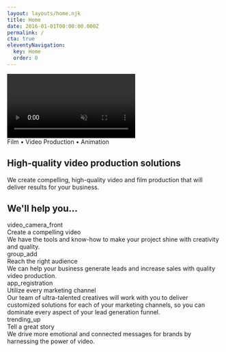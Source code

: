 ```yaml
---
layout: layouts/home.njk
title: Home
date: 2016-01-01T00:00:00.000Z
permalink: /
cta: true
eleventyNavigation:
  key: Home
  order: 0
---
```


<div class="wf-section">
    <div class="container w-container">
        <div class="section-block-1 bg">
            <div data-poster-url="/static/images/hero-poster.jpeg" data-video-urls="/static/images/hero.mp4,/static/images/hero.webm" data-autoplay="true" data-loop="true" data-wf-ignore="true" data-beta-bgvideo-upgrade="false" class="w-background-video w-background-video-atom">
                <video id="16ad9ea4-1777-0eb0-9ae1-521b4c82b2a8-video" autoplay="" loop="" style="background-image:url('/static/images/hero-poster.jpeg')" muted="" playsinline="" data-wf-ignore="true" data-object-fit="cover">
                    <source src="/static/images/hero.mp4" data-wf-ignore="true">
                    <source src="/static/images/hero.webm" data-wf-ignore="true">
                </video>
            </div>
        </div>
    </div>
</div>

<div class="section wf-section">
    <div class="container _976 w-container">
        <div>
            <div data-w-id="1c7face1-36bf-7735-a595-d043350cf293" style="opacity: 1;" class="smallcaps">Film • Video Production • Animation</div>
            <h2 data-w-id="5cc6b767-6ae4-f8d5-3104-d30e3ad86fc1" style="opacity: 1;" class="heading">High-quality video production solutions</h2>
            <div data-w-id="274ffd1c-a279-1e51-84d7-c7f7d16f7d56" style="opacity: 1;">We create compelling, high-quality video and film production that will deliver results for your business.</div>
        </div>
    </div>
</div>

<div class="section light wf-section">
            <div class="container _976 w-container">
                <div class="mt60">
                    <h2 data-w-id="4e94820c-da3d-dc2f-8be7-a5885cddfb51" style="opacity: 1;" class="heading mb40">We'll help you...</h2>
                    <div data-w-id="aa2fe41e-cf4e-e82e-18e1-5431b7359d4e" style="opacity: 1;" class="w-layout-grid l-homecard-grid">
                        <div id="w-node-_0b20fdb9-d3a7-07ba-d51d-b2a0ef96e046-26e01e98" class="c-homecard">
                            <div class="c-homecard__icon">video_camera_front</div>
                            <div class="c-homecard__heading">Create a compelling video</div>
                            <div class="c-homecard__text">We have the tools and know-how to make your project shine with creativity and quality.</div>
                        </div>
                        <div id="w-node-_97e33198-9f9d-78d0-e477-5ceab7e300db-26e01e98" class="c-homecard">
                            <div class="c-homecard__icon">group_add</div>
                            <div class="c-homecard__heading">Reach the right audience</div>
                            <div class="c-homecard__text">We can help your business generate leads and increase sales with quality video production.</div>
                        </div>
                        <div id="w-node-_547b93b1-c6c3-5270-3817-3ea4035f6adb-26e01e98" class="c-homecard">
                            <div class="c-homecard__icon">app_registration</div>
                            <div class="c-homecard__heading">Utilize every marketing channel</div>
                            <div class="c-homecard__text">Our team of ultra-talented creatives will work with you to deliver customized solutions for each of your marketing channels, so you can dominate every aspect of your lead generation funnel.</div>
                        </div>
                        <div id="w-node-_55b64049-c299-9786-228c-cc495800062c-26e01e98" class="c-homecard">
                            <div class="c-homecard__icon">trending_up</div>
                            <div class="c-homecard__heading">Tell a great story</div>
                            <div class="c-homecard__text">We drive more emotional and connected messages for brands by harnessing the power of video.</div>
                        </div>
                    </div>
                </div>
            </div>
        </div>